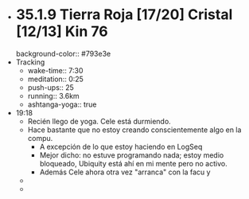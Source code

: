 - # 35.1.9 Tierra Roja [17/20] Cristal [12/13] Kin 76
  background-color:: #793e3e
- Tracking
	- wake-time:: 7:30
	- meditation:: 0:25
	- push-ups:: 25
	- running:: 3.6km
	- ashtanga-yoga:: true
- 19:18
	- Recién llego de yoga. Cele está durmiendo.
	- Hace bastante que no estoy creando conscientemente algo en la compu.
		- A excepción de lo que estoy haciendo en LogSeq
		- Mejor dicho: no estuve programando nada; estoy medio bloqueado, Ubiquity está ahí en mi mente pero no activo.
		- Además Cele ahora otra vez "arranca" con la facu y
	-
	-